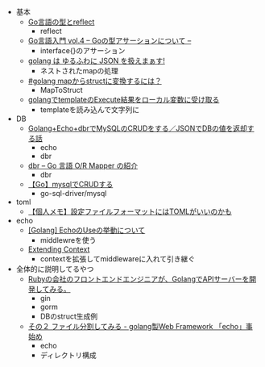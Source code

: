 * 基本
  * [Go言語の型とreflect](http://qiita.com/atsaki/items/3554f5a0609c59a3e10d)
    * reflect
  * [Go言語入門 vol.4 – Goの型アサーションについて –](http://tech.oga-ria.com/introduction-of-go-vol4/)
    * interface{}のアサーション
  * [golang は ゆるふわに JSON を扱えまぁす!](https://www.kaoriya.net/blog/2016/06/25/)
    * ネストされたmapの処理
  * [#golang mapからstructに変換するには？](http://kwmt27.net/index.php/2013/10/13/how-to-convert-from-map-to-struct/)
    * MapToStruct
  * [golangでtemplateのExecute結果をローカル変数に受け取る](http://gosite.a2dev.org/item/36)
    * templateを読み込んで文字列に
* DB
  * [Golang+Echo+dbrでMySQLのCRUDをする／JSONでDBの値を返却する話](http://qiita.com/CST_negi/items/5e276ddc0412cefef7e3)
    * echo
    * dbr
  * [dbr – Go 言語 O/R Mapper の紹介](https://eurie.co.jp/blog/engineering/2015/12/go-lang-ormapper-dbr)
    * dbr
  * [【Go】mysqlでCRUDする](https://blog.yohei.org/go-mysql-crud/)
    * go-sql-driver/mysql
* toml
  * [【個人メモ】設定ファイルフォーマットにはTOMLがいいのかも](http://qiita.com/futoase/items/fd697a708fcbcee104de)
* echo
  * [[Golang] EchoのUseの挙動について](http://shamaton.orz.hm/blog/archives/293)
    * middlewreを使う
  * [Extending Context](https://echo.labstack.com/guide/context#extending-context)
    * contextを拡張してmiddlewareに入れて引き継ぐ
* 全体的に説明してるやつ
  * [Rubyの会社のフロントエンドエンジニアが、GolangでAPIサーバーを開発してみる。](http://qiita.com/panicdragon/items/cb36c97ca94daa20e8f6)
    * gin
    * gorm
    * DBのstruct生成例
  * [その２ ファイル分割してみる - golang製Web Framework 「echo」事始め](http://omiend.hatenablog.jp/entry/2017/01/31/203314)
    * echo
    * ディレクトリ構成